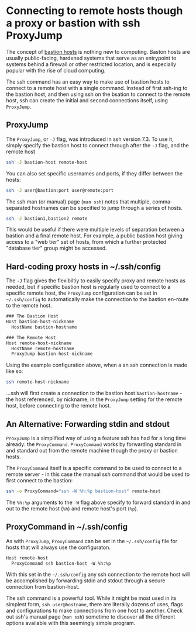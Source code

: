 # Connecting to remote hosts though a proxy or bastion with ssh ProxyJump

The concept of [bastion hosts](https://en.wikipedia.org/wiki/Bastion_host) is nothing new to computing. Baston hosts are usually public-facing, hardened systems that serve as an entrypoint to systems behind a firewall or other restricted location, and is especially popular with the rise of cloud computing. 

The ssh command has an easy way to make use of bastion hosts to connect to a remote host with a single command.  Instead of first ssh-ing to the bastion host, and then using ssh on the bsation to connect to the remote host, ssh can create the initial and second connections itself, using `ProxyJump`.


## ProxyJump

The `ProxyJump`, or `-J` flag, was introduced in ssh version 7.3.  To use it, simply specify the bastion host to connect through after the `-J` flag, and the remote host 

```sh
ssh -J bastion-host remote-host
```

You can also set specific usernames and ports, if they differ between the hosts:

```sh
ssh -J user@bastion:port user@remote:port
```

The ssh man (or manual) page (`man ssh`) notes that multiple, comma-separated hostnames can be specified to jump through a series of hosts.

```sh
ssh -J bastion1,bastion2 remote
```

This would be useful if there were multiple levels of separation between a bastion and a final remote host.  For example, a public bastion host giving access to a "web tier" set of hosts, from which a further protected "database tier" group might be accessed.

## Hard-coding proxy hosts in ~/.ssh/config

The `-J` flag gives the flexibiltiy to easily specify proxy and remote hosts as needed, but if specific bastion host is regularly used to connect to a specific remote host, the `ProxyJump` configuration can be set in `~/.ssh/config` to automatically make the connection to the bastion en-route to the remote host.

```txt
### The Bastion Host
Host bastion-host-nickname
  HostName bastion-hostname

### The Remote Host
Host remote-host-nickname
  HostName remote-hostname
  ProxyJump bastion-host-nickname
```

Using the example configuration above, when a an ssh connection is made like so:

```sh
ssh remote-host-nickname
```

...ssh will first create a connection to the bastion host `bastion-hostname` - the host referenced, by nickname, in the `ProxyJump` setting for the remote host, before connecting to the remote host.

## An Alternative: Forwarding stdin and stdout

`ProxyJump` is a simplified way of using a feature ssh has had for a long time already: the `ProxyCommand`.  `ProxyCommand` works by forwarding standard in and standard out from the remote machine though the proxy or bastion hosts. 

The `ProxyCommand` itself is a specific command to be used to connect to a remote server - in this case the manual ssh command that would be used to first connect to the bastion:

```sh
ssh -o ProxyCommand="ssh -W %h:%p bastion-host" remote-host
```

The `%h:%p` arguments to the `-W` flag above specify to forward standard in and out to the remote host (`%h`) and remote host's port (`%p`).

## ProxyCommand in ~/.ssh/config

As with `ProxyJump`, `ProxyCommand` can be set in the `~/.ssh/config` file for hosts that will always use the configuraton. 

```txt
Host remote-host
  ProxyCommand ssh bastion-host -W %h:%p
```

With this set in the `~/.ssh/config` any ssh connection to the remote host will be accomplished by forwarding stdin and stdout through a secure connection from bastion-host.

The ssh command is a powerful tool.  While it might be most used in its simplest form, `ssh user@hostname`, there are literally dozens of uses, flags and configurations to make connections from one host to another.  Check out ssh's manual page (`man ssh`) sometime to discover all the different options available with this seemingly simple program.
